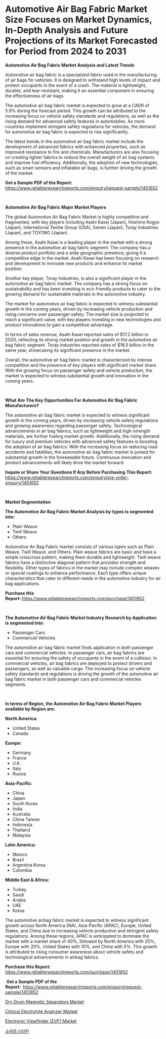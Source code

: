 <p><h1>Automotive Air Bag Fabric Market Size Focuses on Market Dynamics, In-Depth Analysis and Future Projections of its Market Forecasted for Period from 2024 to 2031</h1></p><p><strong>Automotive Air Bag Fabric Market Analysis and Latest Trends</strong></p>
<p><p>Automotive air bag fabric is a specialized fabric used in the manufacturing of air bags for vehicles. It is designed to withstand high levels of impact and protect occupants in the event of a crash. The material is lightweight, durable, and tear-resistant, making it an essential component in ensuring the effectiveness of air bags.</p><p>The automotive air bag fabric market is expected to grow at a CAGR of 5.9% during the forecast period. This growth can be attributed to the increasing focus on vehicle safety standards and regulations, as well as the rising demand for advanced safety features in automobiles. As more countries implement stringent safety regulations for vehicles, the demand for automotive air bag fabric is expected to rise significantly.</p><p>The latest trends in the automotive air bag fabric market include the development of advanced fabrics with enhanced properties, such as improved resistance to fire and chemicals. Manufacturers are also focusing on creating lighter fabrics to reduce the overall weight of air bag systems and improve fuel efficiency. Additionally, the adoption of new technologies, such as smart sensors and inflatable air bags, is further driving the growth of the market.</p></p>
<p><strong>Get a Sample PDF of the Report:&nbsp;</strong> <a href="https://www.reliableresearchreports.com/enquiry/request-sample/1451652">https://www.reliableresearchreports.com/enquiry/request-sample/1451652</a></p>
<p>&nbsp;</p>
<p><strong>Automotive Air Bag Fabric Major Market Players</strong></p>
<p><p>The global Automotive Air Bag Fabric Market is highly competitive and fragmented, with key players including Asahi Kasei (Japan), Hoshino Kogyo (Japan), International Textile Group (USA), Seiren (Japan), Toray Industries (Japan), and TOYOBO (Japan).</p><p>Among these, Asahi Kasei is a leading player in the market with a strong presence in the automotive air bag fabric segment. The company has a diverse product portfolio and a wide geographic presence, giving it a competitive edge in the market. Asahi Kasei has been focusing on research and development to innovate new products and enhance its market position.</p><p>Another key player, Toray Industries, is also a significant player in the automotive air bag fabric market. The company has a strong focus on sustainability and has been investing in eco-friendly products to cater to the growing demand for sustainable materials in the automotive industry.</p><p>The market for automotive air bag fabric is expected to witness substantial growth in the coming years, driven by increasing vehicle production and rising concerns over passenger safety. The market size is projected to reach a significant value, with key players investing in new technologies and product innovations to gain a competitive advantage.</p><p>In terms of sales revenue, Asahi Kasei reported sales of $17.2 billion in 2020, reflecting its strong market position and growth in the automotive air bag fabric segment. Toray Industries reported sales of $18.5 billion in the same year, showcasing its significant presence in the market.</p><p>Overall, the automotive air bag fabric market is characterized by intense competition and the presence of key players with significant market share. With the growing focus on passenger safety and vehicle production, the market is expected to witness substantial growth and innovation in the coming years.</p></p>
<p>&nbsp;</p>
<p><strong>What Are The Key Opportunities For Automotive Air Bag Fabric Manufacturers?</strong></p>
<p><p>The automotive air bag fabric market is expected to witness significant growth in the coming years, driven by increasing vehicle safety regulations and growing awareness regarding passenger safety. Technological advancements in air bag fabrics, such as lightweight and high-strength materials, are further fueling market growth. Additionally, the rising demand for luxury and premium vehicles with advanced safety features is boosting the adoption of air bag fabrics. With the increasing focus on reducing road accidents and fatalities, the automotive air bag fabric market is poised for substantial growth in the foreseeable future. Continuous innovation and product advancements will likely drive the market forward.</p></p>
<p><strong>Inquire or Share Your Questions If Any Before Purchasing This Report:</strong> <a href="https://www.reliableresearchreports.com/enquiry/pre-order-enquiry/1451652">https://www.reliableresearchreports.com/enquiry/pre-order-enquiry/1451652</a></p>
<p>&nbsp;</p>
<p><strong>Market Segmentation</strong></p>
<p><strong>The Automotive Air Bag Fabric Market Analysis by types is segmented into:</strong></p>
<p><ul><li>Plain Weave</li><li>Twill Weave</li><li>Others</li></ul></p>
<p><p>Automotive Air Bag Fabric market consists of various types such as Plain Weave, Twill Weave, and Others. Plain weave fabrics are basic and have a simple crisscross pattern, making them durable and lightweight. Twill weave fabrics have a distinctive diagonal pattern that provides strength and flexibility. Other types of fabrics in the market may include complex weaves or special coatings to enhance performance. Each type offers unique characteristics that cater to different needs in the automotive industry for air bag applications.</p></p>
<p><strong>Purchase this Report:&nbsp;</strong><a href="https://www.reliableresearchreports.com/purchase/1451652">https://www.reliableresearchreports.com/purchase/1451652</a></p>
<p>&nbsp;</p>
<p><strong>The Automotive Air Bag Fabric Market Industry Research by Application is segmented into:</strong></p>
<p><ul><li>Passenger Cars</li><li>Commercial Vehicles</li></ul></p>
<p><p>The automotive air bag fabric market finds application in both passenger cars and commercial vehicles. In passenger cars, air bag fabrics are essential for ensuring the safety of occupants in the event of a collision. In commercial vehicles, air bag fabrics are deployed to protect drivers and passengers, as well as valuable cargo. The increasing focus on vehicle safety standards and regulations is driving the growth of the automotive air bag fabric market in both passenger cars and commercial vehicles segments.</p></p>
<p>&nbsp;</p>
<p><strong>In terms of Region, the Automotive Air Bag Fabric Market Players available by Region are:</strong></p>
<p>
    <p> <strong> North America: </strong>
        <ul>
            <li>United States</li>
            <li>Canada</li>
        </ul>
        </p> 
    <p> <strong> Europe: </strong>
        <ul>
            <li>Germany</li>
            <li>France</li>
            <li>U.K.</li>
            <li>Italy</li>
            <li>Russia</li>
        </ul>
        </p> 
    <p> <strong> Asia-Pacific: </strong>
        <ul>
            <li>China</li>
            <li>Japan</li>
            <li>South Korea</li>
            <li>India</li>
            <li>Australia</li>
            <li>China Taiwan</li>
            <li>Indonesia</li>
            <li>Thailand</li>
            <li>Malaysia</li>
        </ul>
        </p> 
    <p> <strong> Latin America: </strong>
        <ul>
            <li>Mexico</li>
            <li>Brazil</li>
            <li>Argentina Korea</li>
            <li>Colombia</li>
        </ul>
        </p> 
    <p> <strong> Middle East & Africa: </strong>
        <ul>
            <li>Turkey</li>
            <li>Saudi</li>
            <li>Arabia</li>
            <li>UAE</li>
            <li>Korea</li>
        </ul>
    </p>
    </p>
<p><p>The automotive airbag fabric market is expected to witness significant growth across North America (NA), Asia-Pacific (APAC), Europe, United States, and China due to increasing vehicle production and stringent safety regulations. Among these regions, APAC is anticipated to dominate the market with a market share of 40%, followed by North America with 25%, Europe with 20%, United States with 10%, and China with 5%. This growth is attributed to rising consumer awareness about vehicle safety and technological advancements in airbag fabrics.</p></p>
<p><strong>Purchase this Report: </strong><a href="https://www.reliableresearchreports.com/purchase/1451652">https://www.reliableresearchreports.com/purchase/1451652</a></p>
<p>&nbsp;<strong>Get a Sample PDF of the Report:&nbsp;&nbsp;</strong><a href="https://www.reliableresearchreports.com/enquiry/request-sample/1451652">https://www.reliableresearchreports.com/enquiry/request-sample/1451652</a></p>
<p><strong></strong></p>
<p><p><a href="https://view.publitas.com/reportprime-1/dry-drum-magnetic-separators-market-research-report-unlocks-analysis-on-the-market-financial-status-market-size-and-market-revenue-upto-2030/">Dry Drum Magnetic Separators Market</a></p><p><a href="https://view.publitas.com/reportprime-1/clinical-electrolyte-analyzer-market-offers-provide-insightful-data-for-the-time-period-from-2023-to-2030-and-also-provide-analysis-based-on-application-type-and-region/">Clinical Electrolyte Analyzer Market</a></p><p><a href="https://zircon-bluebell-299.notion.site/Electronic-Viewfinder-EVF-Market-Size-Market-Trends-and-Growth-Outlook-forecasted-for-period-fro-1e377889d5de4454b51cbc5533f014aa">Electronic Viewfinder (EVF) Market</a></p><p><a href="https://github.com/idcefvhkdut6/Market-Research-Report-List-1/blob/main/7504983188658.md">소마토스타틴</a></p></p>